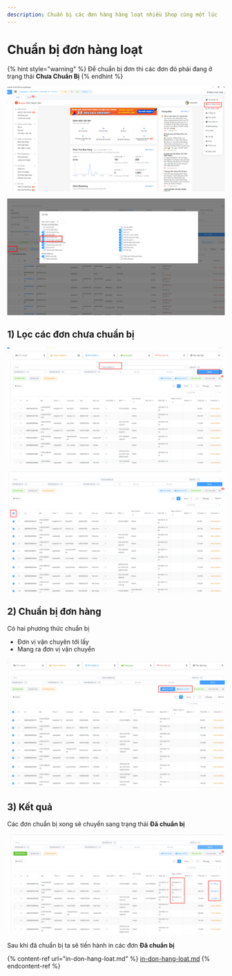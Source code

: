 ```yaml
---
description: Chuẩn bị các đơn hàng hàng loạt nhiều Shop cùng một lúc
---
```


# Chuẩn bị đơn hàng loạt

{% hint style="warning" %}
Để chuẩn bị đơn thì các đơn đó phải đang ở trạng thái **Chưa Chuẩn Bị**
{% endhint %}

![Menu chức năng > Đơn hàng](<../../.gitbook/assets/image (48).png>)

![](<../../.gitbook/assets/image (13) (2).png>)

## 1) Lọc các đơn chưa chuẩn bị

![Trang thái > Chưa chuẩn bị > Lọc](<../../.gitbook/assets/image (49).png>)

![Chọn tất cả các đơn](<../../.gitbook/assets/image (50).png>)

## 2) Chuẩn bị đơn hàng

Có hai phương thức chuẩn bị

* Đơn vị vận chuyên tới lấy
* Mang ra đơn vị vận chuyển

![](<../../.gitbook/assets/image (51).png>)

## 3) Kết quả

Các đơn chuẩn bị xong sẽ chuyển sang trạng thái **Đã chuẩn bị**

![Kết quả](<../../.gitbook/assets/image (52).png>)

Sau khi đã chuẩn bị ta sẽ tiến hành in các đơn **Đã chuẩn bị**

{% content-ref url="in-don-hang-loat.md" %}
[in-don-hang-loat.md](in-don-hang-loat.md)
{% endcontent-ref %}
